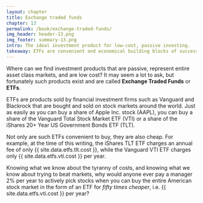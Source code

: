 ```yaml
---
layout: chapter
title: Exchange traded funds
chapter: 13
permalink: /book/exchange-traded-funds/
img_header: header-13.png
img_footer: summary-13.png
intro: The ideal investment product for low-cost, passive investing.
takeaway: ETFs are convenient and economical building blocks of successful long-term investment program.
---
```


Where can we find investment products that are passive, represent entire asset class markets, and are low cost? It may seem a lot to ask, but fortunately such products exist and are called **Exchange Traded Funds** or **ETFs**.

ETFs are products sold by financial investment firms such as Vanguard and Blackrock that are bought and sold on stock markets around the world. Just as easily as you can buy a share of Apple Inc. stock (AAPL), you can buy a share of the Vanguard Total Stock Market ETF (VTI) or a share of the iShares 20+ Year US Government Bonds ETF (TLT).

Not only are such ETFs convenient to buy, they are also cheap. For example, at the time of this writing, the iShares TLT ETF charges an annual fee of only {{ site.data.etfs.tlt.cost }}, while the Vanguard VTI ETF charges only {{ site.data.etfs.vti.cost }} per year.

Knowing what we know about the tyranny of costs, and knowing what we know about trying to beat markets, why would anyone ever pay a manager 2% per year to actively pick stocks when you can buy the entire American stock market in the form of an ETF for *fifty times cheaper*, i.e. {{ site.data.etfs.vti.cost }} per year?